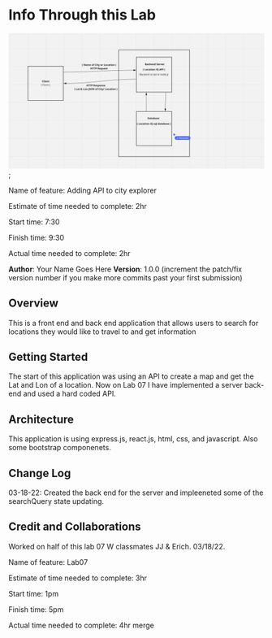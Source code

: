 # Info Through this Lab

![Domain Modeling](domain-modeling.png);

Name of feature: Adding API to city explorer

Estimate of time needed to complete: 2hr

Start time: 7:30

Finish time: 9:30

Actual time needed to complete: 2hr

**Author**: Your Name Goes Here
**Version**: 1.0.0 (increment the patch/fix version number if you make more commits past your first submission)

## Overview
This is a front end and back end application that allows users to search for locations they would like to travel to and get information

## Getting Started
The start of this application was using an API to create a map and get the Lat and Lon of a location. Now on Lab 07 I have implemented a server back-end and used a hard coded API. 
## Architecture
This application is using express.js, react.js, html, css, and javascript. Also some bootstrap componenets.

## Change Log

03-18-22: Created the back end for the server and impleeneted some of the searchQuery state updating.

## Credit and Collaborations

Worked on half of this lab 07 W classmates JJ & Erich. 03/18/22.
<!--Trying to fix merge conflict-->

Name of feature: Lab07

Estimate of time needed to complete: 3hr

Start time: 1pm

Finish time: 5pm

Actual time needed to complete: 4hr
merge 
